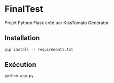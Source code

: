 # FinalTest

Projet Python Flask créé par KissTomato Generator

## Installation

```bash
pip install -r requirements.txt
```

## Exécution

```bash
python app.py
```
